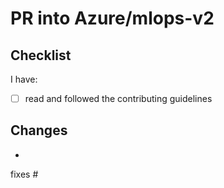 # PR into Azure/mlops-v2

## Checklist

I have:

- [ ] read and followed the contributing guidelines

## Changes

-

fixes #

